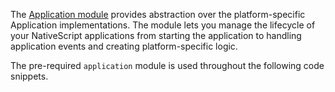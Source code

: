 
The [Application module](https://docs.nativescript.org/api-reference/modules/_application_.html) provides abstraction over the platform-specific Application implementations.
The module lets you manage the lifecycle of your NativeScript applications from starting the application
to handling application events and creating platform-specific logic.

The pre-required `application` module is used throughout the following code snippets.

<snippet id='application-import'/>
<snippet id='application-import-ts'/>
